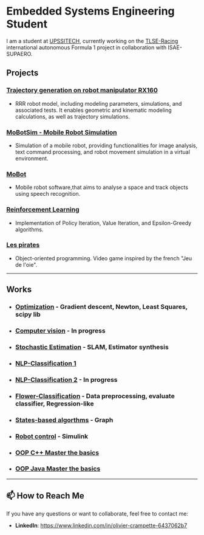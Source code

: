 # Embedded Systems Engineering Student
I am a student at [UPSSITECH](https://www.upssitech.eu/), currently working on the [TLSE-Racing](https://tlseracing.fr/about/) international autonomous Formula 1 project in collaboration with ISAE-SUPAERO.

##  Projects

### [Trajectory generation on robot manipulator RX160](https://github.com/OlivierCrt/Trajectory_Generation_Robot_Manipulator_RX160)
-  RRR robot model, including modeling parameters, simulations, and associated tests. It enables geometric and kinematic modeling calculations, as well as trajectory simulations.
### [MoBotSim - Mobile Robot Simulation](https://github.com/OlivierCrt/MobotSim)
-  Simulation of a mobile robot, providing functionalities for image analysis, text command processing, and robot movement simulation in a virtual environment.
### [MoBot](https://github.com/OlivierCrt/Mobot)
-  Mobile robot software,that aims to analyse a space and track objects using speech recognition.
### [Reinforcement Learning](https://github.com/OlivierCrt/Reinforcement_Learning)
-  Implementation of Policy Iteration, Value Iteration, and Epsilon-Greedy algorithms.
### [Les pirates](https://github.com/OlivierCrt/les_pirates)
-  Object-oriented programming. Video game inspired by the french "Jeu de l'oie".
  
---

##  Works


- ### [Optimization](https://github.com/OlivierCrt/Optimisation_M1) - Gradient descent, Newton, Least Squares, scipy lib
- ### [Computer vision](https://github.com/OlivierCrt/Image_processing) - In progress
- ### [Stochastic Estimation](https://github.com/OlivierCrt/Estimation_PW) - SLAM, Estimator synthesis
- ### [NLP-Classification 1](https://github.com/OlivierCrt/PW_Machine-Learning)
- ### [NLP-Classification 2](https://github.com/OlivierCrt/PW_speech_processing) - In progress
- ### [Flower-Classification](https://github.com/OlivierCrt/PW-python-M1) - Data preprocessing, evaluate classifier, Regression-like
- ### [States-based algorthms](https://github.com/OlivierCrt/PW_IA_M1) - Graph
- ### [Robot control](https://github.com/OlivierCrt/PW_Robot_Control) - Simulink
- ### [OOP C++ Master the basics](https://github.com/OlivierCrt/PW_Cpp)
- ### [OOP Java Master the basics](https://github.com/OlivierCrt/PW-java-BS3)
---


## 📫 How to Reach Me
If you have any questions or want to collaborate, feel free to contact me:
- **LinkedIn**: https://www.linkedin.com/in/olivier-crampette-6437062b7
